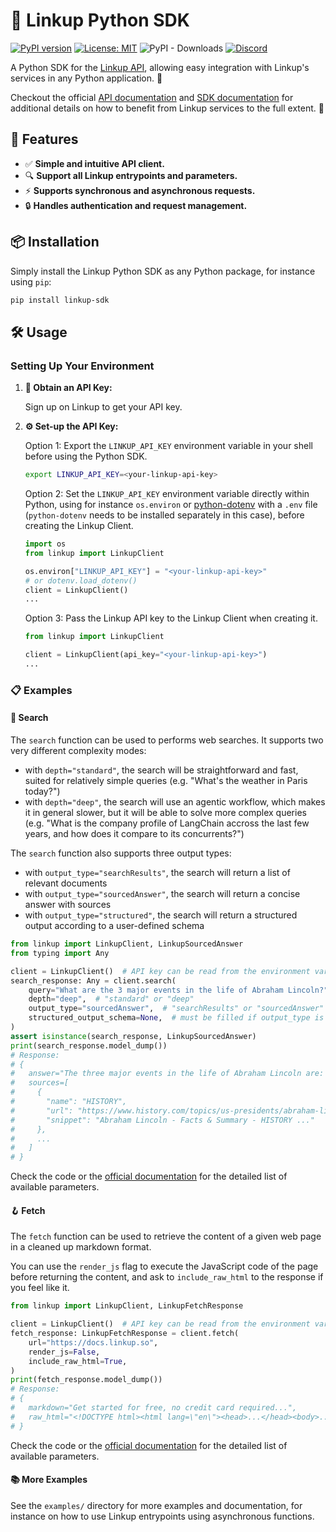 # 🚀 Linkup Python SDK

[![PyPI version](https://badge.fury.io/py/linkup-sdk.svg)](https://pypi.org/project/linkup-sdk/)
[![License: MIT](https://img.shields.io/badge/License-MIT-yellow.svg)](LICENSE)
![PyPI - Downloads](https://img.shields.io/pypi/dm/linkup-sdk)
[![Discord](https://img.shields.io/discord/1303713168916348959?color=7289da&logo=discord&logoColor=white)](https://discord.gg/9q9mCYJa86)

A Python SDK for the [Linkup API](https://www.linkup.so/), allowing easy integration with Linkup's
services in any Python application. 🐍

Checkout the official
[API documentation](https://docs.linkup.so/pages/documentation/get-started/introduction) and
[SDK documentation](https://docs.linkup.so/pages/sdk/python/python) for additional details on how to
benefit from Linkup services to the full extent. 📝

## 🌟 Features

- ✅ **Simple and intuitive API client.**
- 🔍 **Support all Linkup entrypoints and parameters.**
- ⚡ **Supports synchronous and asynchronous requests.**
- 🔒 **Handles authentication and request management.**

## 📦 Installation

Simply install the Linkup Python SDK as any Python package, for instance using `pip`:

```bash
pip install linkup-sdk
```

## 🛠️ Usage

### Setting Up Your Environment

1. **🔑 Obtain an API Key:**

   Sign up on Linkup to get your API key.

2. **⚙️ Set-up the API Key:**

   Option 1: Export the `LINKUP_API_KEY` environment variable in your shell before using the Python
   SDK.

   ```bash
   export LINKUP_API_KEY=<your-linkup-api-key>
   ```

   Option 2: Set the `LINKUP_API_KEY` environment variable directly within Python, using for
   instance `os.environ` or [python-dotenv](https://github.com/theskumar/python-dotenv) with a
   `.env` file (`python-dotenv` needs to be installed separately in this case), before creating the
   Linkup Client.

   ```python
   import os
   from linkup import LinkupClient

   os.environ["LINKUP_API_KEY"] = "<your-linkup-api-key>"
   # or dotenv.load_dotenv()
   client = LinkupClient()
   ...
   ```

   Option 3: Pass the Linkup API key to the Linkup Client when creating it.

   ```python
   from linkup import LinkupClient

   client = LinkupClient(api_key="<your-linkup-api-key>")
   ...
   ```

### 📋 Examples

#### 📝 Search

The `search` function can be used to performs web searches. It supports two very different
complexity modes:

- with `depth="standard"`, the search will be straightforward and fast, suited for relatively simple
  queries (e.g. "What's the weather in Paris today?")
- with `depth="deep"`, the search will use an agentic workflow, which makes it in general slower,
  but it will be able to solve more complex queries (e.g. "What is the company profile of LangChain
  accross the last few years, and how does it compare to its concurrents?")

The `search` function also supports three output types:

- with `output_type="searchResults"`, the search will return a list of relevant documents
- with `output_type="sourcedAnswer"`, the search will return a concise answer with sources
- with `output_type="structured"`, the search will return a structured output according to a
  user-defined schema

```python
from linkup import LinkupClient, LinkupSourcedAnswer
from typing import Any

client = LinkupClient()  # API key can be read from the environment variable or passed as an argument
search_response: Any = client.search(
    query="What are the 3 major events in the life of Abraham Lincoln?",
    depth="deep",  # "standard" or "deep"
    output_type="sourcedAnswer",  # "searchResults" or "sourcedAnswer" or "structured"
    structured_output_schema=None,  # must be filled if output_type is "structured"
)
assert isinstance(search_response, LinkupSourcedAnswer)
print(search_response.model_dump())
# Response:
# {
#   answer="The three major events in the life of Abraham Lincoln are: 1. ...",
#   sources=[
#     {
#       "name": "HISTORY",
#       "url": "https://www.history.com/topics/us-presidents/abraham-lincoln",
#       "snippet": "Abraham Lincoln - Facts & Summary - HISTORY ..."
#     },
#     ...
#   ]
# }
```

Check the code or the
[official documentation](https://docs.linkup.so/pages/documentation/api-reference/endpoint/post-search)
for the detailed list of available parameters.

#### 🪝 Fetch

The `fetch` function can be used to retrieve the content of a given web page in a cleaned up
markdown format.

You can use the `render_js` flag to execute the JavaScript code of the page before returning the
content, and ask to `include_raw_html` to the response if you feel like it.

```python
from linkup import LinkupClient, LinkupFetchResponse

client = LinkupClient()  # API key can be read from the environment variable or passed as an argument
fetch_response: LinkupFetchResponse = client.fetch(
    url="https://docs.linkup.so",
    render_js=False,
    include_raw_html=True,
)
print(fetch_response.model_dump())
# Response:
# {
#   markdown="Get started for free, no credit card required...",
#   raw_html="<!DOCTYPE html><html lang=\"en\"><head>...</head><body>...</body></html>"
# }
```

Check the code or the
[official documentation](https://docs.linkup.so/pages/documentation/api-reference/endpoint/post-fetch)
for the detailed list of available parameters.

#### 📚 More Examples

See the `examples/` directory for more examples and documentation, for instance on how to use Linkup
entrypoints using asynchronous functions.

